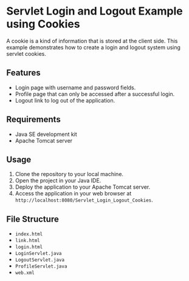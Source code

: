 # Servlet Login and Logout Example using Cookies

A cookie is a kind of information that is stored at the client side. This example demonstrates how to create a login and logout system using servlet cookies.

## Features

- Login page with username and password fields.
- Profile page that can only be accessed after a successful login.
- Logout link to log out of the application.

## Requirements

- Java SE development kit
- Apache Tomcat server

## Usage

1. Clone the repository to your local machine.
2. Open the project in your Java IDE.
3. Deploy the application to your Apache Tomcat server.
4. Access the application in your web browser at `http://localhost:8080/Servlet_Login_Logout_Cookies`.

## File Structure

- `index.html`
- `link.html`
- `login.html`
- `LoginServlet.java`
- `LogoutServlet.java`
- `ProfileServlet.java`
- `web.xml`
